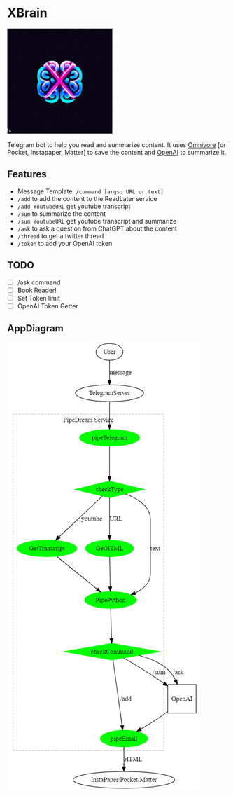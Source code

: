 # XBrain

<img src="logo.jpg" height="240"/>

Telegram bot to help you read and summarize content. It uses [Omnivore](https://Omnivore.app) [or Pocket, Instapaper, Matter] to save the content and [OpenAI](https://openai.com) to summarize it.

## Features

* Message Template: `/command [args: URL or text]`
* `/add` to add the content to the ReadLater service
* `/add YoutubeURL` get youtube transcript
* `/sum` to summarize the content
* `/sum YoutubeURL` get youtube transcript and summarize
* `/ask` to ask a question from ChatGPT about the content
* `/thread` to get a twitter thread
* `/token` to add your OpenAI token

## TODO

* [ ] /ask command
* [ ] Book Reader!
* [ ] Set Token limit
* [ ] OpenAI Token Getter

## AppDiagram

![xbrain diagram](docs/diagram.png)
